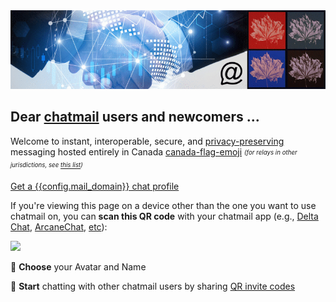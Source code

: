 
<img class="banner" src="collage-top.png"/>

## Dear [chatmail](https://chatmail.at) users and newcomers ... 

Welcome to instant, interoperable, secure, and [privacy-preserving](privacy.html) messaging hosted entirely in Canada [canada-flag-emoji](1f1e8-1f1e6-sm.png)  <sub><sup>*(for relays in other jurisdictions, see [this list](https://chatmail.at/relays))*</sup></sub>

<a class="cta-button" href="DCACCOUNT:https://{{ config.mail_domain }}/new">Get a {{config.mail_domain}} chat profile</a>

If you're viewing this page on a device other than the one you want to use chatmail on,
you can **scan this QR code** with your chatmail app (e.g., [Delta Chat](https://delta.chat/en/download), [ArcaneChat](https://arcanechat.me/#download), [etc](https://chatmail.at/clients)):

<a href="DCACCOUNT:https://{{ config.mail_domain }}/new">
    <img width=300 style="float: none;" src="qr-chatmail-invite-{{config.mail_domain}}.png" /></a>

🐣 **Choose** your Avatar and Name

💬 **Start** chatting with other chatmail users by sharing [QR invite codes](https://delta.chat/en/help#howtoe2ee)
